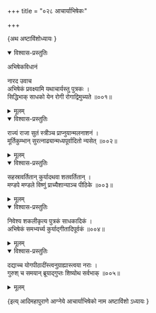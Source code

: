 +++
title = "०२८ आचार्याभिषेकः"

+++

\{अथ अष्टाविंशोध्यायः  \}
    

<details open><summary>विश्वास-प्रस्तुतिः</summary>

अभिषेकविधानं  
    
नारद उवाच  
अभिषेकं प्रवक्ष्यामि यथाचार्यस्तु पुत्रकः ।  
सिद्धिभाक् साधको येन रोगी रोगाद्विमुच्यते ॥००१॥
</details>

<details><summary>मूलम्</summary>

अभिषेकविधानं  
    
नारद उवाच  
अभिषेकं प्रवक्ष्यामि यथाचार्यस्तु पुत्रकः ।  
सिद्धिभाक् साधको येन रोगी रोगाद्विमुच्यते ॥००१॥
</details>  

<details open><summary>विश्वास-प्रस्तुतिः</summary>

राज्यं राजा सुतं स्त्रीञ्च प्राप्नुयान्मलनाशनं   ।  
मूर्तिकुम्भान् सुरत्नाढ्यान्मध्यपूर्वादितो न्यसेत् ॥००२॥
</details>

<details><summary>मूलम्</summary>

राज्यं राजा सुतं स्त्रीञ्च प्राप्नुयान्मलनाशनं   ।  
मूर्तिकुम्भान् सुरत्नाढ्यान्मध्यपूर्वादितो न्यसेत् ॥००२॥
</details>  

<details open><summary>विश्वास-प्रस्तुतिः</summary>

सहस्रावर्तितान् कुर्यादथवा शतवर्तितान् ।  
मण्डपे मण्डले विष्णुं प्राच्यैशान्याञ्च पीठिके   ॥००३॥
</details>

<details><summary>मूलम्</summary>

सहस्रावर्तितान् कुर्यादथवा शतवर्तितान् ।  
मण्डपे मण्डले विष्णुं प्राच्यैशान्याञ्च पीठिके   ॥००३॥
</details>  

<details open><summary>विश्वास-प्रस्तुतिः</summary>

निवेश्य शकलीकृत्य पुत्रकं साधकादिकं ।  
अभिषेकं समभ्यर्च्य कुर्याद्गीतादिपूर्वकं ॥००४॥
</details>

<details><summary>मूलम्</summary>

निवेश्य शकलीकृत्य पुत्रकं साधकादिकं ।  
अभिषेकं समभ्यर्च्य कुर्याद्गीतादिपूर्वकं ॥००४॥
</details>  

<details open><summary>विश्वास-प्रस्तुतिः</summary>

दद्याच्च योगपीठादींस्त्वनुग्राह्यास्त्वया नराः   ।  
गुरुश् च समयान् ब्रूयाद्गुप्तः शिष्योथ सर्वभाक्   ॥००५॥
</details>

<details><summary>मूलम्</summary>

दद्याच्च योगपीठादींस्त्वनुग्राह्यास्त्वया नराः   ।  
गुरुश् च समयान् ब्रूयाद्गुप्तः शिष्योथ सर्वभाक्   ॥००५॥
</details>

\{इत्य् आदिमहापुराणे आग्नेये आचार्याभिषेको नाम अष्टाविंशो ऽध्यायः  }
    